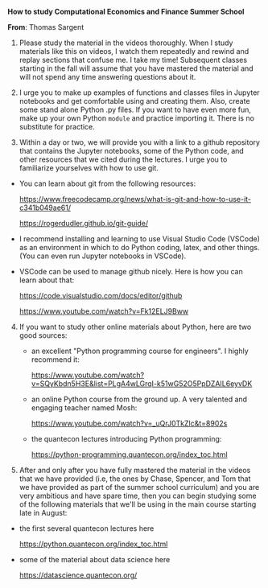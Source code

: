 <strong>How to study Computational Economics and Finance Summer School</strong>

<p><strong>From</strong>: Thomas Sargent</p>
<ol>
<li>
<p>Please study  the material in the videos thoroughly.  When I study materials like this on videos, I watch them repeatedly and rewind and replay sections that  confuse me. I take my time! Subsequent classes starting in the fall will assume that you have mastered the material and will not spend any time answering questions about it.</p>
</li>
<li>
<p>I urge  you to make up examples of functions and classes files in Jupyter notebooks and get comfortable using and creating them. Also, create  some stand alone Python .py files.  If you want to have even more fun, make up your own Python <code>module</code> and practice importing it.  There is no substitute for practice.</p>
</li>
<li>
<p>Within a day or two, we will provide  you with a link to a github repository that contains the Jupyter notebooks, some of the Python code, and other resources that we cited during the lectures. I urge you to familiarize yourselves  with how to use git.</p>
</li>
</ol>
<ul>
<li>
<p>You can learn about git from the following resources:</p>
<p><a href="https://www.freecodecamp.org/news/what-is-git-and-how-to-use-it-c341b049ae61/">https://www.freecodecamp.org/news/what-is-git-and-how-to-use-it-c341b049ae61/</a></p>
<p><a href="https://rogerdudler.github.io/git-guide/">https://rogerdudler.github.io/git-guide/</a></p>
</li>
<li>
<p>I recommend installing and learning to use Visual Studio Code (VSCode) as an environment in which to do Python coding, latex, and other things. (You can even run Jupyter notebooks in VSCode).</p>
</li>
<li>
<p>VSCode can be used to manage github nicely.  Here is how you can learn about that:</p>
<p><a href="https://code.visualstudio.com/docs/editor/github">https://code.visualstudio.com/docs/editor/github</a></p>
<p><a href="https://www.youtube.com/watch?v=Fk12ELJ9Bww">https://www.youtube.com/watch?v=Fk12ELJ9Bww</a></p>
</li>
</ul>
<ol start="4">
<li>
<p>If you want to study other online materials about Python, here are two good sources:</p>
<ul>
<li>
<p>an excellent &quot;Python programming course for engineers&quot;. I highly recommend it:</p>
<p><a href="https://www.youtube.com/watch?v=SQyKbdn5H3E&amp;list=PLgA4wLGrqI-k51wG52O5PpDZAIL6eyvDK">https://www.youtube.com/watch?v=SQyKbdn5H3E&amp;list=PLgA4wLGrqI-k51wG52O5PpDZAIL6eyvDK</a></p>
</li>
<li>
<p>an online Python course from the ground up. A very talented and engaging teacher named Mosh:</p>
<p><a href="https://www.youtube.com/watch?v=_uQrJ0TkZlc&amp;t=8902s">https://www.youtube.com/watch?v=_uQrJ0TkZlc&amp;t=8902s</a></p>
</li>
<li>
<p>the quantecon lectures introducing Python programming:</p>
<p><a href="https://python-programming.quantecon.org/index_toc.html">https://python-programming.quantecon.org/index_toc.html</a></p>
</li>
</ul>
</li>
<li>
<p>After and only after you have fully mastered the material in the videos that we have provided (i.e, the ones by Chase, Spencer, and Tom that we  have provided as part of the summer school curriculum) and you are very ambitious and have spare time, then you can begin studying some of the following materials that we&apos;ll be  using in the main course starting late in August:</p>
</li>
</ol>
<ul>
<li>
<p>the first several quantecon lectures here</p>
<p><a href="https://python.quantecon.org/index_toc.html">https://python.quantecon.org/index_toc.html</a></p>
</li>
<li>
<p>some of the material about data science here</p>
<p><a href="https://datascience.quantecon.org/">https://datascience.quantecon.org/</a></p>
</li>
</ul>

